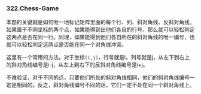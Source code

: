 ### 322.Chess-Game

本题的关键就是如何唯一地标记矩阵里面的每个行、列、斜对角线、反斜对角线。如果属于不同坐标的两个点，如果能得到出他们各自的行号，那么就可以轻松判定这两点是否在同一行。同理，如果能得到他们各自所在的斜对角线的唯一编号，也就可以轻松判定这两点是否能在同一个对角线冲突。

这里有一个常用的方法。对于坐标```(i,j)```，行号就是i，列号就是j，从左下到右上的斜对角线编号是i-j，从左上到右下的反斜对角线编号是i+j。

不难验证，对于不同的点，只要他们所处的斜对角线相同，他们的斜对角线编号一定是相同的。反之，斜对角线编号不同的话，它们一定不处在同一个斜对角线上。

